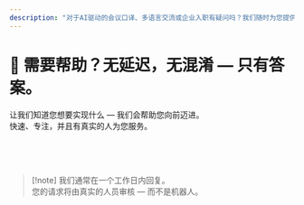 ```yaml
---
description: "对于AI驱动的会议口译、多语言交流或企业入职有疑问吗？我们随时为您提供帮助 — 快速、人性化且清晰明了。"
---
```


# 💬 需要帮助？无延迟，无混淆 — 只有答案。

让我们知道您想要实现什么 — 我们会帮助您向前迈进。  
快速、专注，并且有真实的人为您服务。

<br>

<ContactFormModalNav   
  formStyle="margin: 1rem auto;"  
  categoryLabel="今天是什么原因让您访问InterMind？"  
  categoryPlaceholderText="选择您的主要原因..."  
  messageLabel="告诉我们更多（可选）"  
  messagePlaceholderText="任何您想分享的内容 — 目标、背景或技术细节。"  
  buttonText="立即获取专家帮助"  
  :services="[
    '我想用我的语言试用InterMind', 
    '我想要演示',
    '我要报告技术问题',
    '我对合作感兴趣',
    '其他事项'
  ]" />

<br>

> [!note] 我们通常在一个工作日内回复。  
> 您的请求将由真实的人员审核 — 而不是机器人。
